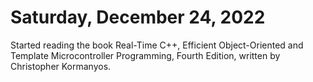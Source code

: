 # Saturday, December 24, 2022

Started reading the book Real-Time C++, Efficient Object-Oriented and Template Microcontroller Programming, Fourth Edition, written by Christopher Kormanyos.
